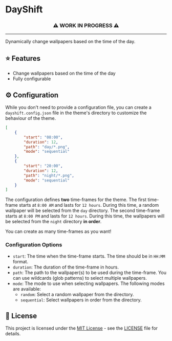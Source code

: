 # DayShift

<h3 align="center">
⚠️ WORK IN PROGRESS ⚠️
</h3>

---

Dynamically change wallpapers based on the time of the day.

## ⭐ Features

- Change wallpapers based on the time of the day
- Fully configurable

## ⚙️ Configuration

While you don't need to provide a configuration file, you can create a `dayshift.config.json` file in the theme's directory to customize the behaviour of the theme.

```json
[
    {
        "start": "08:00",
        "duration": 12,
        "path": "day/*.png",
        "mode": "sequential"
    },
    {
        "start": "20:00",
        "duration": 12,
        "path": "night/*.png",
        "mode": "sequential"
    }
]
```

The configuration defines **two** time-frames for the theme. The first time-frame starts at `8:00 AM` and lasts for `12 hours`. During this time, a random wallpaper will be selected from the `day` directory. The second time-frame starts at `8:00 PM` and lasts for `12 hours`. During this time, the wallpapers will be selected from the `night` directory **in order**.

You can create as many time-frames as you want!

### Configuration Options

- `start`: The time when the time-frame starts. The time should be in `HH:MM` format.
- `duration`: The duration of the time-frame in hours.
- `path`: The path to the wallpaper(s) to be used during the time-frame. You can use wildcards (glob patterns) to select multiple wallpapers.
- `mode`: The mode to use when selecting wallpapers. The following modes are available:
  - `random`: Select a random wallpaper from the directory.
  - `sequential`: Select wallpapers in order from the directory.

## 📄 License

This project is licensed under the [MIT License](LICENSE) - see the [LICENSE](LICENSE) file for details.
